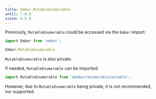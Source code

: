 ```yaml
---
title: Ember.MutableEnumerable
until: 7.0.0
since: 6.5.0
---
```



Previously, `MutableEnumerable` could be accessed via the `Ember` import:
```js
import Ember from 'ember';

Ember.MutableEnumerable
```
`MutableEnumerable` is also private.

If needed, `MutableEnumerable` can be imported:
```js
import MutableEnumerable from '@ember/enumerable/mutable';
```

However, due to `MutableEnumerable` being private, it is not recommended, nor supported.
